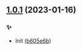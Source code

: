 ## [1.0.1](https://github.com/kongnet/daily-rss/compare/b605e6ba5df4e61d18febbdca2515e537c20feef...v1.0.1) (2023-01-16)


### :sparkles:

* Init ([b605e6b](https://github.com/kongnet/daily-rss/commit/b605e6ba5df4e61d18febbdca2515e537c20feef))



